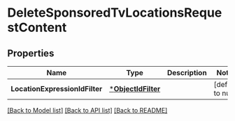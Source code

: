 # DeleteSponsoredTvLocationsRequestContent

## Properties
Name | Type | Description | Notes
------------ | ------------- | ------------- | -------------
**LocationExpressionIdFilter** | [***ObjectIdFilter**](ObjectIdFilter.md) |  | [default to null]

[[Back to Model list]](../README.md#documentation-for-models) [[Back to API list]](../README.md#documentation-for-api-endpoints) [[Back to README]](../README.md)


